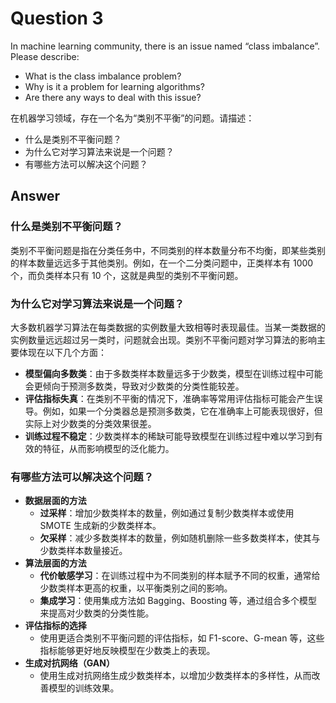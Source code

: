 # Question 3

In machine learning community, there is an issue named “class imbalance”. Please describe:

* What is the class imbalance problem?
* Why is it a problem for learning algorithms?
* Are there any ways to deal with this issue?

在机器学习领域，存在一个名为“类别不平衡”的问题。请描述：

* 什么是类别不平衡问题？
* 为什么它对学习算法来说是一个问题？
* 有哪些方法可以解决这个问题？

## Answer

### 什么是类别不平衡问题？

类别不平衡问题是指在分类任务中，不同类别的样本数量分布不均衡，即某些类别的样本数量远远多于其他类别。例如，在一个二分类问题中，正类样本有 1000 个，而负类样本只有 10 个，这就是典型的类别不平衡问题。

### 为什么它对学习算法来说是一个问题？

大多数机器学习算法在每类数据的实例数量大致相等时表现最佳。当某一类数据的实例数量远远超过另一类时，问题就会出现。类别不平衡问题对学习算法的影响主要体现在以下几个方面：

* **模型偏向多数类**：由于多数类样本数量远多于少数类，模型在训练过程中可能会更倾向于预测多数类，导致对少数类的分类性能较差。
* **评估指标失真**：在类别不平衡的情况下，准确率等常用评估指标可能会产生误导。例如，如果一个分类器总是预测多数类，它在准确率上可能表现很好，但实际上对少数类的分类效果很差。
* **训练过程不稳定**：少数类样本的稀缺可能导致模型在训练过程中难以学习到有效的特征，从而影响模型的泛化能力。

### 有哪些方法可以解决这个问题？

* **数据层面的方法**
  * **过采样**：增加少数类样本的数量，例如通过复制少数类样本或使用 SMOTE 生成新的少数类样本。
  * **欠采样**：减少多数类样本的数量，例如随机删除一些多数类样本，使其与少数类样本数量接近。
* **算法层面的方法**
  * **代价敏感学习**：在训练过程中为不同类别的样本赋予不同的权重，通常给少数类样本更高的权重，以平衡类别之间的影响。
  * **集成学习**：使用集成方法如 Bagging、Boosting 等，通过组合多个模型来提高对少数类的分类性能。
* **评估指标的选择**
  * 使用更适合类别不平衡问题的评估指标，如 F1-score、G-mean 等，这些指标能够更好地反映模型在少数类上的表现。
* **生成对抗网络（GAN）**
  * 使用生成对抗网络生成少数类样本，以增加少数类样本的多样性，从而改善模型的训练效果。